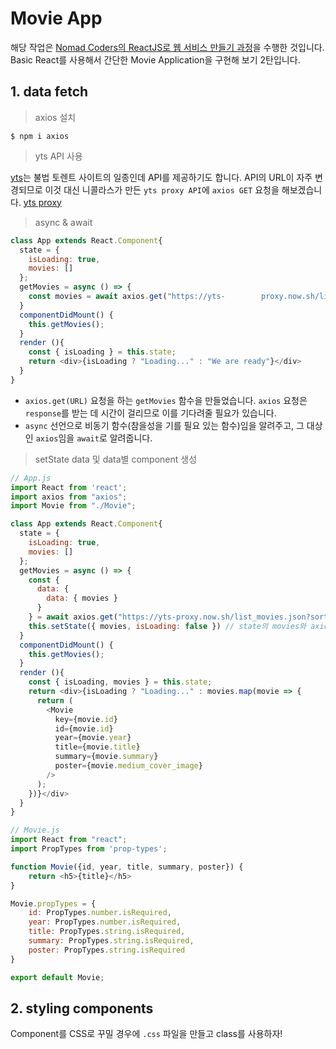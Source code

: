 # Movie App

해당 작업은 [Nomad Coders의 ReactJS로 웹 서비스 만들기 과정](https://academy.nomadcoders.co/courses/enrolled/216871)을 수행한 것입니다. Basic React를 사용해서 간단한 Movie Application을 구현해 보기 2탄입니다.



## 1. data fetch

> axios 설치

```
$ npm i axios
```

> yts API 사용

[yts](https://yts.mx/api)는 불법 토렌트 사이트의 일종인데 API를 제공하기도 합니다.  API의 URL이 자주 변경되므로 이것 대신 니콜라스가 만든 `yts proxy API`에 `axios GET` 요청을  해보겠습니다. [yts proxy](https://github.com/serranoarevalo/yts-proxy)

> async & await

```javascript
class App extends React.Component{
  state = {
    isLoading: true,
    movies: []
  };
  getMovies = async () => {
    const movies = await axios.get("https://yts-		proxy.now.sh/list_movies.json");
  }
  componentDidMount() {
    this.getMovies();
  }
  render (){
    const { isLoading } = this.state;
    return <div>{isLoading ? "Loading..." : "We are ready"}</div>
  }
}
```

- `axios.get(URL)` 요청을 하는 `getMovies` 함수을 만들었습니다. `axios` 요청은 `response`를 받는 데 시간이 걸리므로 이를 기다려줄 필요가 있습니다.
- `async` 선언으로 비동기 함수(참을성을 기를 필요 있는 함수)임을 알려주고, 그 대상인 `axios`임을 `await`로 알려줍니다.



> setState data 및 data별 component 생성

```javascript
// App.js
import React from 'react';
import axios from "axios";
import Movie from "./Movie";

class App extends React.Component{
  state = {
    isLoading: true,
    movies: []
  };
  getMovies = async () => {
    const {
      data: {
        data: { movies }
      }
    } = await axios.get("https://yts-proxy.now.sh/list_movies.json?sort_by=rating");
    this.setState({ movies, isLoading: false }) // state의 movies와 axios의 movies를 동시에 인식할 수 있다.
  }
  componentDidMount() {
    this.getMovies();
  }
  render (){
    const { isLoading, movies } = this.state;
    return <div>{isLoading ? "Loading..." : movies.map(movie => {
      return (
        <Movie 
          key={movie.id}
          id={movie.id} 
          year={movie.year} 
          title={movie.title} 
          summary={movie.summary} 
          poster={movie.medium_cover_image}
        />
      );
    })}</div>
  }
}
```

```javascript
// Movie.js
import React from "react";
import PropTypes from 'prop-types';

function Movie({id, year, title, summary, poster}) {
    return <h5>{title}</h5>
}

Movie.propTypes = {
    id: PropTypes.number.isRequired,
    year: PropTypes.number.isRequired,
    title: PropTypes.string.isRequired,
    summary: PropTypes.string.isRequired,
    poster: PropTypes.string.isRequired
}

export default Movie;
```



## 2. styling components

Component를 CSS로 꾸밀 경우에 `.css` 파일을 만들고 class를 사용하자!